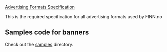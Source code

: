 
[Advertising Formats Specification](specification.md)

This is the required specification for all advertising formats used by FINN.no

## Samples code for banners 

Check out the [samples](samples) directory.

